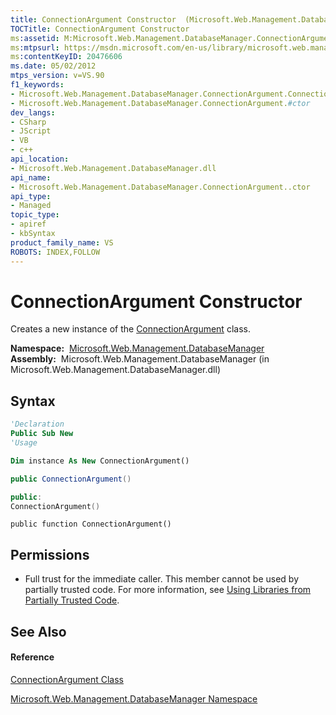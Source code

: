 ```yaml
---
title: ConnectionArgument Constructor  (Microsoft.Web.Management.DatabaseManager)
TOCTitle: ConnectionArgument Constructor
ms:assetid: M:Microsoft.Web.Management.DatabaseManager.ConnectionArgument.#ctor
ms:mtpsurl: https://msdn.microsoft.com/en-us/library/microsoft.web.management.databasemanager.connectionargument.connectionargument(v=VS.90)
ms:contentKeyID: 20476606
ms.date: 05/02/2012
mtps_version: v=VS.90
f1_keywords:
- Microsoft.Web.Management.DatabaseManager.ConnectionArgument.ConnectionArgument
- Microsoft.Web.Management.DatabaseManager.ConnectionArgument.#ctor
dev_langs:
- CSharp
- JScript
- VB
- c++
api_location:
- Microsoft.Web.Management.DatabaseManager.dll
api_name:
- Microsoft.Web.Management.DatabaseManager.ConnectionArgument..ctor
api_type:
- Managed
topic_type:
- apiref
- kbSyntax
product_family_name: VS
ROBOTS: INDEX,FOLLOW
---
```


# ConnectionArgument Constructor

Creates a new instance of the [ConnectionArgument](connectionargument-class-microsoft-web-management-databasemanager.md) class.

**Namespace:**  [Microsoft.Web.Management.DatabaseManager](microsoft-web-management-databasemanager-namespace.md)  
**Assembly:**  Microsoft.Web.Management.DatabaseManager (in Microsoft.Web.Management.DatabaseManager.dll)

## Syntax

``` vb
'Declaration
Public Sub New
'Usage

Dim instance As New ConnectionArgument()
```

``` csharp
public ConnectionArgument()
```

``` c++
public:
ConnectionArgument()
```

``` jscript
public function ConnectionArgument()
```

## Permissions

  - Full trust for the immediate caller. This member cannot be used by partially trusted code. For more information, see [Using Libraries from Partially Trusted Code](https://msdn.microsoft.com/en-us/library/8skskf63\(v=vs.90\)).

## See Also

#### Reference

[ConnectionArgument Class](connectionargument-class-microsoft-web-management-databasemanager.md)

[Microsoft.Web.Management.DatabaseManager Namespace](microsoft-web-management-databasemanager-namespace.md)

